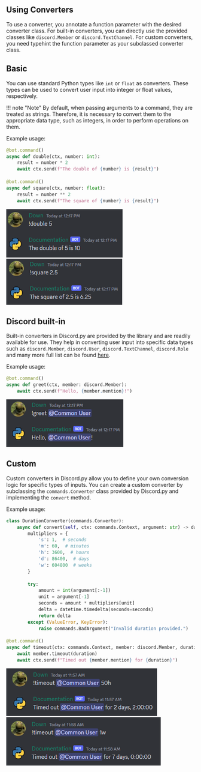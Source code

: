 ## Using Converters

To use a converter, you annotate a function parameter with the desired converter class. For built-in converters, you can directly use the provided classes like `discord.Member` or `discord.TextChannel`. For custom converters, you need typehint the function parameter as your subclassed converter class.

## Basic

You can use standard Python types like `int` or `float` as converters. These types can be used to convert user input into integer or float values, respectively.

!!! note "Note"
    By default, when passing arguments to a command, they are treated as strings. Therefore, it is necessary to convert them to the appropriate data type, such as integers, in order to perform operations on them.

Example usage:

```python
@bot.command()
async def double(ctx, number: int):
    result = number * 2
    await ctx.send(f"The double of {number} is {result}")

@bot.command()
async def square(ctx, number: float):
    result = number ** 2
    await ctx.send(f"The square of {number} is {result}")
```

![double](assets/converters/double.png)
![square](assets/converters/square.png)

## Discord built-in

Built-in converters in Discord.py are provided by the library and are readily available for use. They help in converting user input into specific data types such as `discord.Member`, `discord.User`, `discord.TextChannel`, `discord.Role` and many more full list can be found [here](https://discordpy.readthedocs.io/en/stable/ext/commands/commands.html#discord-converters).

Example usage:

```python
@bot.command()
async def greet(ctx, member: discord.Member):
    await ctx.send(f"Hello, {member.mention}!")
```

![greet](assets/converters/greet.png)

## Custom

Custom converters in Discord.py allow you to define your own conversion logic for specific types of inputs. You can create a custom converter by subclassing the `commands.Converter` class provided by Discord.py and implementing the `convert` method.

Example usage:

```python
class DurationConverter(commands.Converter):
    async def convert(self, ctx: commands.Context, argument: str) -> datetime.timedelta:
        multipliers = {
            's': 1,  # seconds
            'm': 60,  # minutes
            'h': 3600,  # hours
            'd': 86400,  # days
            'w': 604800  # weeks
        }

        try:
            amount = int(argument[:-1])
            unit = argument[-1]
            seconds = amount * multipliers[unit]
            delta = datetime.timedelta(seconds=seconds)
            return delta
        except (ValueError, KeyError):
            raise commands.BadArgument("Invalid duration provided.")

@bot.command()
async def timeout(ctx: commands.Context, member: discord.Member, duration: DurationConverter):
    await member.timeout(duration)
    await ctx.send(f"Timed out {member.mention} for {duration}")
```

![timeout](assets/converters/timeout-1.png)
![timeout](assets/converters/timeout-2.png)
